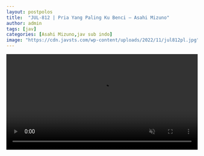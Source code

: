 ```yaml
---
layout: postpolos
title:  "JUL-812 | Pria Yang Paling Ku Benci – Asahi Mizuno"
author: admin
tags: [jav]
categories: [Asahi Mizuno,jav sub indo]
image: "https://cdn.javsts.com/wp-content/uploads/2022/11/jul812pl.jpg"
---
```




<video id="my-video" controls muted style="width:100%" >
    <source src="https://video.twimg.com/amplify_video/1782545600111923201/vid/avc1/640x360/pjXA7oxIhA20TLhu.mp4?tag=14" title="JUL-812-Asahi Mizuno" 
 type="video/mp4">
</source></video>


